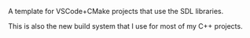 A template for VSCode+CMake projects that use the SDL libraries.

This is also the new build system that I use for most of my C++ projects.
